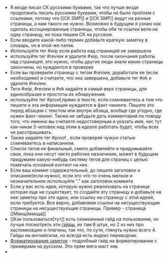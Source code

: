 * Я везде писал СК русскими буквами, так что лучше везде продолжить писать русскими буквами, чтобы не было проблем с ссылками, потому что [[СК SMP]] и [[CK SMP]] ведут на разные страницы, а нам такого не нужно. Возможно в будущем я узнаю как сделать ассоциированные страницы, чтобы обе те ссылки вели на одну страницу, но пока пишем СК на русском. 
* Если вводите какой-либо термин добавьте краткую заметку в словарь, он в этой-же папке.
* Используйте тег #wip если работа над страницей не завершена
* используйте тег #review и удалите #wip, после окончания работы над страницей, это нужно, чтобы другие люди знали какие страницы закончены, но нуждаются в проверке
* Если вы проверили страницу с тегом #review, доработали ее (если необходимо) и считаете, что она завершена, добавьте тег #ok и удалите #review.
* Теги #wip, #review и #ok кидайте в самый верх страницы, для единообразия и простоты их обнаружения.
* используйте тег #proof,прямо в тексте, если сомневаетесь в том что пишете и эта информация нуждается в факт чекинге. Пишите это перед абзацем с текстом или внутри абзаца, вообще где угодно, где нужен факт-чекинг. Также не забудьте дать комментарий по поводу того, что именно вы считаете недостоверным и указать имя, нас тут как-никак 5 человек над этим в идеале работать будет, чтобы всех не расспрашивать.
* Также кидайте тег #proof , если проверяя чужую статью сомневаетесь в написанном.
* Список тегов не финальный, смело добавляйте и придумывайте свои, пока они несут чисто рабочее назначение, может в будущем придумаем какую-нибудь систему тегов для страниц с целью помечать основной контент на них.
* Если ваш коммит содержательный, до пишите заголовок и описание(если нужно), если это что-то очень мелкое и незначительное используйте "." как заголовок коммита
* Если у вас есть идея, которую нужно реализовать на странице которая еще не существует, то создайте эту страницу и добавьте на нее заметку про это идею, или ссылку на страницу с этой идеей, если требуется. Все верно, добавляем ссылки на несуществующие страницы на несуществующие страницы. Пример - страница [[Макщ|макща]] 
* [[Как пользоваться|тут]] есть скомканный гайд на пользование, но лучше посмотреть эти [гайды](https://www.youtube.com/watch?v=QgbLb6QCK88), их там 6 штук, но 2 из них про кастомизацию и плагины, так что, по сути, глянуть нужно всего 4. Гайды на английском, но всегда есть яндекс переводчик.  
* [Форматирование заметок](https://publish.obsidian.md/help-ru/%D0%A0%D1%83%D0%BA%D0%BE%D0%B2%D0%BE%D0%B4%D1%81%D1%82%D0%B2%D0%B0/%D0%A4%D0%BE%D1%80%D0%BC%D0%B0%D1%82%D0%B8%D1%80%D0%BE%D0%B2%D0%B0%D0%BD%D0%B8%D0%B5+%D0%B7%D0%B0%D0%BC%D0%B5%D1%82%D0%BE%D0%BA) - подробный гайд на форматирование с примерами на русском. Это прям мега маст хев.
* 

